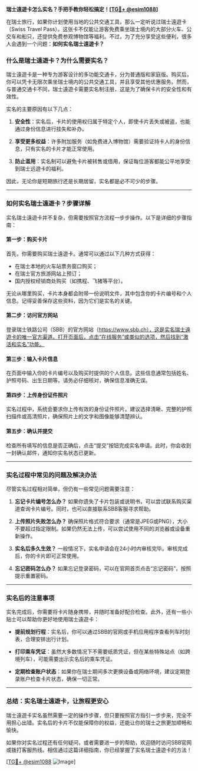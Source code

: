 **瑞士遠遊卡怎么实名？手把手教你轻松搞定！[[TG💪+ @esim1088](https://t.me/s/esim1088)]**

在瑞士旅行，如果你计划使用当地的公共交通工具，那么一定听说过瑞士遠遊卡（Swiss Travel Pass）。这张卡不仅能让游客免费乘坐瑞士境内的大部分火车、公交车和船只，还提供免费参观博物馆等福利。不过，为了充分享受这些便利，很多人会遇到一个问题：**如何实名瑞士遠遊卡？**

### **什么是瑞士遠遊卡？为什么需要实名？**

瑞士遠遊卡是一种专为游客设计的多功能交通卡，分为普通版和家庭版。购买后，你可以凭卡无限次乘坐瑞士境内的公共交通工具，并且享受其他优惠服务。然而，与普通交通卡不同，瑞士遠遊卡需要实名制注册，这是为了确保卡片的安全性和有效性。

实名的主要原因有以下几点：

1. **安全性**：实名后，卡片的使用权归属于特定个人，即使卡片丢失或被盗，也能通过身份信息进行挂失和补办。
   
2. **享受更多权益**：许多附加服务（如免费进入博物馆）需要验证持卡人的身份信息，只有实名的卡片才能正常使用。

3. **防止滥用**：实名制可以避免卡片被转售或借用，保证每位游客都能公平地享受到瑞士远遊卡的福利。

因此，无论你是短期旅行还是长期居留，实名都是必不可少的步骤。

---

### **如何实名瑞士遠遊卡？步骤详解**

实名瑞士遠遊卡并不复杂，但需要按照官方流程一步步操作。以下是详细的步骤指南：

#### **第一步：购买卡片**
首先，你需要购买瑞士遠遊卡。通常可以通过以下几种方式获得：
- 在瑞士本地的火车站票务窗口购买；
- 在瑞士官方旅游网站上预订；
- 国内授权经销商处购买（如携程、飞猪等平台）。

无论从哪里购买，卡片本身都会附带一份说明文件，其中包含你的卡片编号和个人信息。记得妥善保存这些资料，因为它们是实名的关键。

#### **第二步：访问官方网站**
登录瑞士铁路公司（SBB）的官方网站（https://www.sbb.ch），这是实名瑞士遠遊卡的唯一官方渠道。打开页面后，点击“在线服务”或类似的选项，然后找到“激活和实名”功能。

#### **第三步：输入卡片信息**
在页面中输入你的卡片编号以及购买时提供的个人信息。这些信息通常包括姓名、护照号码、出生日期等。请务必仔细核对，确保信息准确无误。

#### **第四步：上传身份证件照片**
实名过程中，系统会要求你上传有效的身份证件照片。建议选择清晰、完整的护照扫描件或高清照片，确保照片上的文字和图像能够清楚辨认。

#### **第五步：确认并提交**
检查所有填写的信息是否正确后，点击“提交”按钮完成实名申请。此时，你会收到一封确认邮件，通知你实名状态已更新。

---

### **实名过程中常见的问题及解决办法**

尽管实名过程相对简单，但仍有一些常见问题需要注意：

1. **忘记卡片编号怎么办？**
   如果你遗失了卡片包装或说明书，可以尝试联系购买渠道查询卡片编号。同时，也可以直接联系SBB客服寻求帮助。

2. **上传照片失败怎么办？**
   确保照片格式符合要求（通常是JPEG或PNG），大小不要超过指定限制。如果仍然无法上传，可以尝试使用不同的浏览器或设备重新操作。

3. **实名后多久生效？**
   一般情况下，实名申请会在24小时内审核完毕。审核完成后，你的卡片即可正常使用。

4. **忘记密码怎么办？**
   如果忘记登录密码，可以在官网首页点击“忘记密码”，按照提示重置密码。

---

### **实名后的注意事项**

实名完成后，你需要将卡片随身携带，并随时准备好配合检查。此外，还有一些小贴士可以帮助你更好地使用瑞士遠遊卡：

- **提前规划行程**：实名后，你可以通过SBB的官网或手机应用程序查看列车时刻表，合理安排出行计划。
  
- **打印乘车凭证**：虽然大多数情况下不需要纸质凭证，但在某些特殊站点（如跨境列车），可能需要出示实名后的乘车凭证。

- **定期检查账户状态**：如果你在瑞士期间多次更换设备或网络环境，建议定期登录账户检查卡片状态，确保一切正常。

---

### **总结：实名瑞士遠遊卡，让旅程更安心**

瑞士遠遊卡实名虽然需要一定的操作步骤，但只要按照官方指引一步步来，完全不用担心出错。实名后的卡片不仅能保障你的权益，还能让你的瑞士之旅更加顺畅和愉快。

如果你对实名过程还有任何疑问，或者需要进一步的帮助，欢迎随时访问SBB官网或拨打客服热线。相信通过这篇详细指南，你已经掌握了实名瑞士遠遊卡的方法！

[[TG💪+ @esim1088](https://t.me/s/esim1088) ![Image](https://i.postimg.cc/4NQfJmqS/Snipaste-2025-05-13-00-14-12.png)]